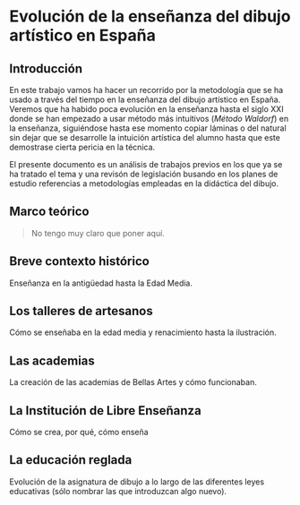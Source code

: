 # Evolución de la enseñanza del dibujo artístico en España

## Introducción

En este trabajo vamos ha hacer un recorrido por la metodología que se ha usado a través del tiempo en la enseñanza del dibujo artístico en España. Veremos que ha habido poca evolución en la enseñanza hasta el siglo XXI donde se han empezado a usar método más intuitivos (_Método Waldorf_) en la enseñanza, siguiéndose hasta ese momento copiar láminas o del natural sin dejar que se desarrolle la intuición artística del alumno hasta que este demostrase cierta pericia en la técnica.

El presente documento es un análisis de trabajos previos en los que ya se ha tratado el tema y una revisón de legislación busando en los planes de estudio referencias a metodologías empleadas en la didáctica del dibujo.

## Marco teórico

> No tengo muy claro que poner aquí.

## Breve contexto histórico

Enseñanza en la antigüedad hasta la Edad Media.

## Los talleres de artesanos

Cómo se enseñaba en la edad media y renacimiento hasta la ilustración.

## Las academias

La creación de las academias de Bellas Artes y cómo funcionaban.

## La Institución de Libre Enseñanza

Cómo se crea, por qué, cómo enseña

## La educación reglada

Evolución de la asignatura de dibujo a lo largo de las diferentes leyes educativas (sólo nombrar las que introduzcan algo nuevo).
